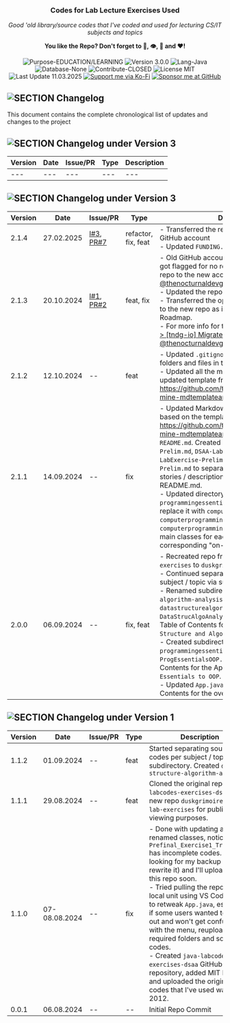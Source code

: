 <!-- <p align="center"><img src="/md_assets/octocat.gif" alt="Logo" width="130" height="130"></p> -->
<h3 align="center">Codes for Lab Lecture Exercises Used</h3>
<p align="center"><em>Good 'old library/source codes that I've coded and used for lecturing CS/IT subjects and topics</em></p>
<p align="center"><strong>You like the Repo? Don't forget to 🌟, 👁️, 🔱 and ❤️!</strong></p>
<p align="center">
   <img src="https://img.shields.io/badge/Purpose-EDUCATION/LEARNING-%2300416a?logoColor=white&labelColor=%2300416a&color=%2324292e&textColor=white" alt="Purpose-EDUCATION/LEARNING">
   <img src="https://img.shields.io/badge/Version-3.0.0-%2300416a?logoColor=white&labelColor=%2300416a&color=%2324292e&textColor=white" alt="Version 3.0.0">
   <img src="https://img.shields.io/badge/Lang-Java-%2300416a?logoColor=white&labelColor=%2300416a&color=%2324292e&textColor=white" alt="Lang-Java">
   <img src="https://img.shields.io/badge/Database-None-%2300416a?logoColor=white&labelColor=%2300416a&color=%2324292e&textColor=white" alt="Database-None">
   <img src="https://img.shields.io/badge/Contribute-CLOSED-%2300416a?logoColor=white&labelColor=%2300416a&color=%2324292e&textColor=white" alt="Contribute-CLOSED">
   <img src="https://img.shields.io/badge/License-MIT-%2300416a?logoColor=white&labelColor=%2300416a&color=%2324292e&textColor=white" alt="License MIT">
   <img src="https://img.shields.io/badge/Last%20Update-11.03.2025-%2300416a?logoColor=white&labelColor=%2300416a&color=%2324292e&textColor=white" alt="Last Update 11.03.2025">
   <a href="https://ko-fi.com/thenocturnaldevgypsy"><img src="https://img.shields.io/badge/Support%20me%20via%20Ko--Fi-%2300416a?logo=ko-fi&logoColor=white&color=%2300416a&textColor=white" alt="Support me via Ko-Fi"></a>
<a href="https://github.com/sponsors/thenocturnaldevgypsy"><img src="https://custom-icon-badges.demolab.com/badge/Sponsor%20me%20at%20GitHub-%2300416a?logo=heart&logoColor=white&color=%2300416a&textColor=white" alt="Sponsor me at GitHub"></a>
</p>

## ![SECTION Changelog](https://custom-icon-badges.demolab.com/badge/-Changelog-2471AE?logo=log&logoColor=white&labelColor=2471AE)
This document contains the complete chronological list of updates and changes to the project

## ![SECTION Changelog under Version 3](https://custom-icon-badges.demolab.com/badge/-Changelog%20under%20Version%203-24292e?logo=flame&logoColor=white&labelColor=00416a)

| Version | Date | Issue/PR | Type | Description |
| ------------- | ------------- | ------------- | ------------- | ------------- |
| --- | --- | --- | --- | --- |

## ![SECTION Changelog under Version 3](https://custom-icon-badges.demolab.com/badge/-Changelog%20under%20Version%202-24292e?logo=flame&logoColor=white&labelColor=00416a)

| Version | Date | Issue/PR | Type | Description |
| ------------- | ------------- | ------------- | ------------- | ------------- |
| 2.1.4 | 27.02.2025 | [I#3](https://github.com/thenocturnaldevgypsy/code-lab-lecture-exercises/issues/6), [PR#7](https://github.com/thenocturnaldevgypsy/code-lab-lecture-exercises/pull/7) | refactor, fix, feat | - Transferred the repo back to my original GitHub account<br>- Updated `FUNDING.yml` |
| 2.1.3 | 20.10.2024 | [I#1](https://github.com/thenocturnaldevgypsy/code-lab-lecture-exercises/issues/1), [PR#2](https://github.com/thenocturnaldevgypsy/code-lab-lecture-exercises/pull/2) | feat, fix | - Old GitHub account [@thenocturnaldevgypsy](https://github.com/thenocturnaldevgypsy) got flagged for no reason given, recreating the repo to the new account [@thenocturnaldevgypsy-io](https://github.com/thenocturnaldevgypsy-io)<br>- Updated the repo's documentation's URLs<br>- Transferred the open issues from the old repo to the new repo as it's part of the repo's Roadmap.<br>- For more info for the whole migration, [[tndg] > [tndg-io] Migrate @thenocturnaldevgypsy to @thenocturnaldevgypsy-io](https://github.com/users/thenocturnaldevgypsy/projects/11) |
| 2.1.2 | 12.10.2024 | -- | feat | - Updated `.gitignore` and deleted unnecessary folders and files in the repo<br>- Updated all the markdown files based on the updated template from https://github.com/thenocturnaldevgypsy/tndg-mine-mdtemplatearchive |
| 2.1.1 | 14.09.2024 | -- | fix | - Updated Markdown files structure overall based on the template: https://github.com/thenocturnaldevgypsy/tndg-mine-mdtemplatearchive.<br>- Updated `README.md`. Created `DSAA-LabExercise-Prelim.md`, `DSAA-LabExercise-Prelim.md`, `DSAA-LabExercise-Prelim.md` and `DSAA-LabExercise-Prelim.md` to separate Demo and Exercise user stories / descriptions from the original README.md.<br>- Updated directory structure. Deleted `programmingessentialsoop` subdirectory, and replace it with `computerprogramming1`, `computerprogramming2` and `computerprogramming3` subdirectories. Created main classes for each subdirectories and the corresponding "on-going" placements.|
| 2.0.0 | 06.09.2024 | -- | fix, feat | - Recreated repo from `duskgrimoire-java-lab-exercises` to `duskgrimoires-java-lab-exercises` <br>- Continued separating source codes per subject / topic via subdirectory. <br>- Renamed subdirectory `data-structure-algorithm-analysis` to `datastructurealgorithmanalysis` and created `DataStrucAlgoAnalysis.java` to serve as the Table of Contents for the Apps under `Data Structure and Algorithm Analysis`. <br>- Created subdirectory `programmingessentialsoop` and created `ProgEssentialsOOP.java` to serve as the Table of Contents for the Apps under `Programming Essentials to OOP`. <br>- Updated `App.java` to serve as the Table of Contents for the overall App. |

## ![SECTION Changelog under Version 1](https://custom-icon-badges.demolab.com/badge/-Changelog%20under%20Version%201-24292e?logo=flame&logoColor=white&labelColor=00416a)

| Version | Date | Issue/PR | Type | Description |
| ------------- | ------------- | ------------- | ------------- | ------------- |
| 1.1.2 | 01.09.2024 | -- | feat | Started separating source codes per subject / topic via subdirectory. Created `data-structure-algorithm-analysis` |
| 1.1.1 | 29.08.2024 | -- | feat | Cloned the original repo `java-labcodes-exercises-dsaa` to the new repo `duskgrimoires-java-lab-exercises` for public viewing purposes. |
| 1.1.0 | 07-08.08.2024 | -- | fix | - Done with updating all renamed classes, noticed that `Prefinal_Exercise1_Trees.java` has incomplete codes. Will be looking for my backup (or just rewrite it) and I'll upload it in this repo soon. <br>- Tried pulling the repo to my local unit using VS Code, need to retweak `App.java`, especially if some users wanted to try it out and won't get confused with the menu, reuploaded all required folders and source codes. <br>- Created `java-labcodes-exercises-dsaa` GitHub `public` repository, added MIT License, and uploaded the original Java codes that I've used way back 2012. |
| 0.0.1 | 06.08.2024 | -- | -- | Initial Repo Commit |
